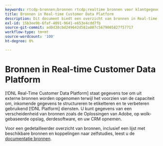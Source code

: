 ```yaml
---
keywords: rtcdp-bronnen;bronnen rtcdp;realtime bronnen voor klantgegevensplatform
title: Bronnen in Real-time Customer Data Platform
description: Dit document biedt een overzicht van bronnen in Real-time Customer Data Platform
exl-id: 15b3ee9b-6faf-4091-9641-e653e4cdd7fb
source-git-commit: ad0d38cbd249642d582a807c5679065827f57717
workflow-type: tm+mt
source-wordcount: '100'
ht-degree: 0%

---
```


# Bronnen in Real-time Customer Data Platform

[!DNL Real-Time Customer Data Platform] staat gegevens toe om uit externe bronnen worden opgenomen terwijl het voorzien van de capaciteit om, inkomende gegevens te structureren te etiketteren en te verbeteren gebruikend [!DNL Platform] diensten. U kunt gegevens van een verscheidenheid van bronnen zoals de Oplossingen van Adobe, op wolk-gebaseerde opslag, derdesoftware, en uw CRM opnemen.

Voor een gedetailleerder overzicht van bronnen, inclusief een lijst met beschikbare bronnen en koppelingen naar zelfstudies, leest u de [documentatie bronnen](../../sources/home.md).
